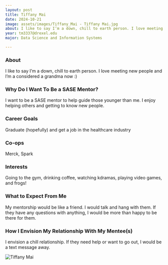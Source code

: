 ```yaml
---
layout: post
title: Tiffany Mai 
date: 2024-10-21
image: assets/images/Tiffany_Mai - Tiffany Mai.jpg
about: I like to say I’m a down, chill to earth person. I love meeting new people and I’m a considered a grandma now :)
year: tm3337@drexel.edu
major: Data Science and Information Systems

---
```


### About

I like to say I’m a down, chill to earth person. I love meeting new people and I’m a considered a grandma now :)

### Why Do I Want To Be a SASE Mentor?

I want to be a SASE mentor to help guide those younger than me. I enjoy helping others and getting to know new people. 

### Career Goals

Graduate (hopefully) and get a job in the healthcare industry

### Co-ops

Merck, Spark

### Interests

Going to the gym, drinking coffee, watching kdramas, playing video games, and frogs!

### What to Expect From Me

My mentorship would be like a friend. I would talk and hang with them. If they have any questions with anything, I would be more than happy to be there for them. 

### How I Envision My Relationship With My Mentee(s) 

I envision a chill relationship. If they need help or want to go out, I would be a text message away.

<div class="text-center my-5">
    <img src="https://sase-drexel.github.io/mentorship-2024/assets/images/Tiffany_Mai - Tiffany Mai.jpg" alt="Tiffany Mai" class="rounded post-img" />
</div>
